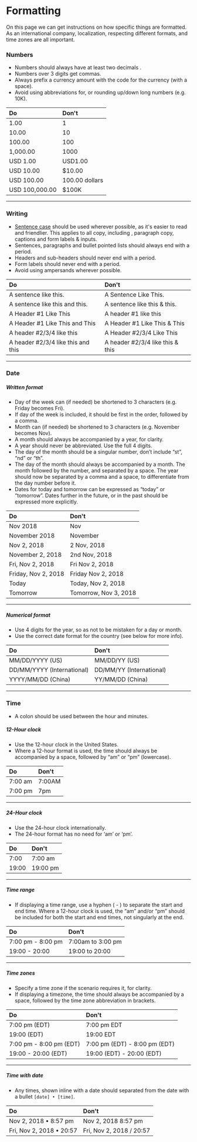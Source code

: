 # Formatting

On this page we can get instructions on how specific things are formatted. As an international company, localization, respecting different formats, and time zones are all important.

### Numbers

* Numbers should always have at least two decimals .
* Numbers over 3 digits get commas.
* Always prefix a currency amount with the code for the currency \(with a space\).
* Avoid using abbreviations for, or rounding up/down long numbers \(e.g. 10K\).

| Do | Don't |
| :--- | :--- |
| 1.00 | 1 |
| 10.00 | 10 |
| 100.00 | 100 |
| 1,000.00 | 1000 |
| USD 1.00 | USD1.00 |
| USD 10.00 | $10.00 |
| USD 100.00 | 100.00 dollars |
| USD 100,000.00 | $100K |

---

### Writing

* [Sentence case](https://en.wikipedia.org/wiki/Letter_case#Sentence_case) should be used wherever possible, as it's easier to read and friendlier. This applies to all copy, including , paragraph copy, captions and form labels & inputs.
* Sentences, paragraphs and bullet pointed lists should always end with a period.
* Headers and sub-headers should never end with a period.
* Form labels should never end with a period.
* Avoid using ampersands wherever possible.

| Do | Don't |
| :--- | :--- |
| A sentence like this. | A Sentence Like This. |
| A sentence like this and this. | A sentence like this & this. |
| A Header \#1 Like This | A header \#1 like this |
| A Header \#1 Like This and This | A Header \#1 Like This & This |
| A header \#2/3/4 like this | A Header \#2/3/4 Like This |
| A header \#2/3/4 like this and this | A header \#2/3/4 like this & this |

---

### Date

##### Written format

* Day of the week can \(if needed\) be shortened to 3 characters \(e.g. Friday becomes Fri\).
* If day of the week is included, it should be first in the order, followed by a comma.
* Month can \(if needed\) be shortened to 3 characters \(e.g. November becomes Nov\).
* A month should always be accompanied by a year, for clarity.
* A year should never be abbreviated. Use the full 4 digits.
* The day of the month should be a singular number, don’t include “st”, “nd” or “th”.
* The day of the month should always be accompanied by a month. The month followed by the number, and separated by a space. The year should now be separated by a comma and a space, to differentiate from the day number before it.
* Dates for today and tomorrow can be expressed as “today” or “tomorrow”. Dates further in the future, or in the past should be expressed more explicitly.

| Do | Don't |
| :--- | :--- |
| Nov 2018 | Nov |
| November 2018 | November |
| Nov 2, 2018 | 2 Nov, 2018 |
| November 2, 2018 | 2nd Nov, 2018 |
| Fri, Nov 2, 2018 | Fri Nov 2, 2018 |
| Friday, Nov 2, 2018 | Friday Nov 2, 2018 |
| Today | Today, Nov 2, 2018 |
| Tomorrow | Tomorrow, Nov 3, 2018 |

---

##### Numerical format

* Use 4 digits for the year, so as not to be mistaken for a day or month.
* Use the correct date format for the country \(see below for more info\).

| Do | Don't |
| :--- | :--- |
| MM/DD/YYYY \(US\) | MM/DD/YY \(US\) |
| DD/MM/YYYY \(International\) | DD/MM/YY \(International\) |
| YYYY/MM/DD \(China\) | YY/MM/DD \(China\) |

---

### Time

* A colon should be used between the hour and minutes.

##### 12-Hour clock

* Use the 12-hour clock in the United States.
* Where a 12-hour format is used, the time should always be accompanied by a space, followed by “am” or “pm” \(lowercase\).

| Do | Don't |
| :--- | :--- |
| 7:00 am | 7:00AM |
| 7:00 pm | 7pm |

---

##### 24-Hour clock

* Use the 24-hour clock internationally.
* The 24-hour format has no need for ‘am’ or ‘pm’.

| Do | Don't |
| :--- | :--- |
| 7:00 | 7:00 am |
| 19:00 | 19:00 pm |

---

##### Time range

* If displaying a time range, use a hyphen \( - \) to separate the start and end time. Where a 12-hour clock is used, the “am” and/or “pm” should be included for both the start and end times, not singularly at the end.

| Do | Don't |
| :--- | :--- |
| 7:00 pm - 8:00 pm | 7:00am to 3:00 pm |
| 19:00 - 20:00 | 19:00 to 20:00 |

---

##### Time zones

* Specify a time zone if the scenario requires it, for clarity.
* If displaying a timezone, the time should always be accompanied by a space, followed by the time zone abbreviation in brackets.

| Do | Don't |
| :--- | :--- |
| 7:00 pm \(EDT\) | 7:00 pm EDT |
| 19:00 \(EDT\) | 19:00 EDT |
| 7:00 pm - 8:00 pm \(EDT\) | 7:00 pm \(EDT\) - 8:00 pm \(EDT\) |
| 19:00 - 20:00 \(EDT\) | 19:00 \(EDT\) - 20:00 \(EDT\) |

---

##### Time with date

* Any times, shown inline with a date should separated from the date with a bullet `[date] • [time]`.

| Do | Don't |
| :--- | :--- |
| Nov 2, 2018 • 8:57 pm | Nov 2, 2018 8:57 pm |
| Fri, Nov 2, 2018 • 20:57 | Fri, Nov 2, 2018 / 20:57 |



